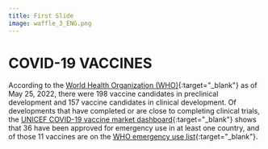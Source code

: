 ```yaml
---
title: First Slide
image: waffle_3_ENG.png
---
```


# COVID-19 VACCINES

According to the [World Health Organization (WHO)](https://www.who.int/publications/m/item/draft-landscape-of-covid-19-candidate-vaccines){:target="_blank"} as of May 25, 2022, there were 198 vaccine candidates in preclinical development and 157 vaccine candidates in clinical development. Of developments that have completed or are close to completing clinical trials, the [UNICEF COVID-19 vaccine market dashboard](https://www.unicef.org/supply/covid-19-vaccine-market-dashboard){:target="_blank"} shows that 36 have been approved for emergency use in at least one country, and of those 11 vaccines are on the [WHO emergency use list](https://extranet.who.int/pqweb/vaccines/vaccinescovid-19-vaccine-eul-issued){:target="_blank"}.
